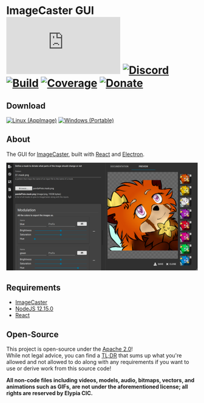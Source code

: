 # ImageCaster GUI [![Matrix]][matrix-community] [![Discord]][discord-guild] [![Build]][gitlab] [![Coverage]][gitlab] [![Donate]][elypia-donate]
## Download
[![Linux (AppImage)]][linux-appimage-download] [![Windows (Portable)]][windows-portable-download]

## About
The GUI for [ImageCaster], built with [React] and [Electron].  

![GUI Preview]

## Requirements
* [ImageCaster]
* [NodeJS 12.15.0]
* [React]

## Open-Source
This project is open-source under the [Apache 2.0]!  
While not legal advice, you can find a [TL;DR] that sums up what you're
allowed and not allowed to do along with any requirements if you want
to use or derive work from this source code!  

**All non-code files including videos, models, audio, bitmaps, vectors,
and animations such as GIFs, are not under the aforementioned license;
all rights are reserved by Elypia CIC.** 

[matrix-community]: https://matrix.to/#/+elypia:matrix.org "Matrix Invite"
[discord-guild]: https://discordapp.com/invite/hprGMaM "Discord Invite"
[gitlab]: https://gitlab.com/Elypia/imagecaster-gui/commits/master "Repository on GitLab"
[elypia-donate]: https://elypia.org/donate "Donate to Elypia"
[linux-appimage-download]: https://gitlab.com/Elypia/imagecaster-gui/-/jobs/artifacts/master/raw/dist/imagecaster.AppImage?job=build-electron "Download for Linux via AppImage"
[windows-portable-download]: https://gitlab.com/Elypia/imagecaster-gui/-/jobs/artifacts/master/raw/dist/imagecaster.exe?job=build-electron "Download for Windows"
[ImageCaster]: https://gitlab.com/Elypia/imagecaster "ImageCaster on GitLab"
[React]: https://reactjs.org/ "React"
[Electron]: https://www.electronjs.org/ "Electron"
[NodeJS 12.15.0]: https://nodejs.org/en/ "NodeJS"
[Apache 2.0]: https://www.apache.org/licenses/LICENSE-2.0 "Apache 2.0 License"
[TL;DR]: https://tldrlegal.com/license/apache-license-2.0-(apache-2.0) "TL;DR of Apache 2.0"

[Matrix]: https://img.shields.io/matrix/elypia-general:matrix.org?logo=matrix "Matrix Shield"
[Discord]: https://discordapp.com/api/guilds/184657525990359041/widget.png "Discord Shield"
[Build]: https://gitlab.com/Elypia/imagecaster-gui/badges/master/pipeline.svg "GitLab Build Shield"
[Coverage]: https://gitlab.com/Elypia/imagecaster-gui/badges/master/coverage.svg "GitLab Coverage Shield"
[Donate]: https://img.shields.io/badge/Elypia-Donate-blueviolet "Donate Shield"
[Linux (AppImage)]: https://img.shields.io/badge/Linux-AppImage-yellow?logo=linux "AppImage Download for Linux"
[Windows (Portable)]: https://img.shields.io/badge/Windows-Portable-blue?logo=windows "Portable Download for Windows"
[GUI Preview]: assets/preview.png "Preview of ImageCaster GUI"
